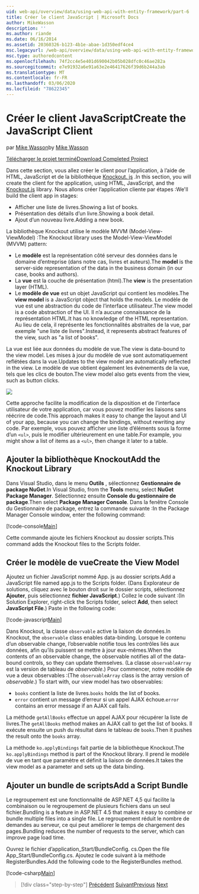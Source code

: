 ```yaml
---
uid: web-api/overview/data/using-web-api-with-entity-framework/part-6
title: Créer le client JavaScript | Microsoft Docs
author: MikeWasson
description: ''
ms.author: riande
ms.date: 06/16/2014
ms.assetid: 20360326-b123-4b1e-abae-1d350edf4ce4
msc.legacyurl: /web-api/overview/data/using-web-api-with-entity-framework/part-6
msc.type: authoredcontent
ms.openlocfilehash: 74f2cc4e5e401d690042b05b028dfc0c46ae282a
ms.sourcegitcommit: e7e91932a6e91a63e2e46417626f39d6b244a3ab
ms.translationtype: MT
ms.contentlocale: fr-FR
ms.lasthandoff: 03/06/2020
ms.locfileid: "78622345"
---
```

# <a name="create-the-javascript-client"></a><span data-ttu-id="4edc7-102">Créer le client JavaScript</span><span class="sxs-lookup"><span data-stu-id="4edc7-102">Create the JavaScript Client</span></span>

<span data-ttu-id="4edc7-103">par [Mike Wasson](https://github.com/MikeWasson)</span><span class="sxs-lookup"><span data-stu-id="4edc7-103">by [Mike Wasson](https://github.com/MikeWasson)</span></span>

[<span data-ttu-id="4edc7-104">Télécharger le projet terminé</span><span class="sxs-lookup"><span data-stu-id="4edc7-104">Download Completed Project</span></span>](https://github.com/MikeWasson/BookService)

<span data-ttu-id="4edc7-105">Dans cette section, vous allez créer le client pour l’application, à l’aide de HTML, JavaScript et de la bibliothèque [Knockout. js](http://knockoutjs.com/) .</span><span class="sxs-lookup"><span data-stu-id="4edc7-105">In this section, you will create the client for the application, using HTML, JavaScript, and the [Knockout.js](http://knockoutjs.com/) library.</span></span> <span data-ttu-id="4edc7-106">Nous allons créer l’application cliente par étapes :</span><span class="sxs-lookup"><span data-stu-id="4edc7-106">We'll build the client app in stages:</span></span>

- <span data-ttu-id="4edc7-107">Afficher une liste de livres.</span><span class="sxs-lookup"><span data-stu-id="4edc7-107">Showing a list of books.</span></span>
- <span data-ttu-id="4edc7-108">Présentation des détails d’un livre.</span><span class="sxs-lookup"><span data-stu-id="4edc7-108">Showing a book detail.</span></span>
- <span data-ttu-id="4edc7-109">Ajout d’un nouveau livre.</span><span class="sxs-lookup"><span data-stu-id="4edc7-109">Adding a new book.</span></span>

<span data-ttu-id="4edc7-110">La bibliothèque Knockout utilise le modèle MVVM (Model-View-ViewModel) :</span><span class="sxs-lookup"><span data-stu-id="4edc7-110">The Knockout library uses the Model-View-ViewModel (MVVM) pattern:</span></span>

- <span data-ttu-id="4edc7-111">Le **modèle** est la représentation côté serveur des données dans le domaine d’entreprise (dans notre cas, livres et auteurs).</span><span class="sxs-lookup"><span data-stu-id="4edc7-111">The **model** is the server-side representation of the data in the business domain (in our case, books and authors).</span></span>
- <span data-ttu-id="4edc7-112">La **vue** est la couche de présentation (html).</span><span class="sxs-lookup"><span data-stu-id="4edc7-112">The **view** is the presentation layer (HTML).</span></span>
- <span data-ttu-id="4edc7-113">Le **modèle de vue** est un objet JavaScript qui contient les modèles.</span><span class="sxs-lookup"><span data-stu-id="4edc7-113">The **view model** is a JavaScript object that holds the models.</span></span> <span data-ttu-id="4edc7-114">Le modèle de vue est une abstraction du code de l’interface utilisateur.</span><span class="sxs-lookup"><span data-stu-id="4edc7-114">The view model is a code abstraction of the UI.</span></span> <span data-ttu-id="4edc7-115">Il n’a aucune connaissance de la représentation HTML.</span><span class="sxs-lookup"><span data-stu-id="4edc7-115">It has no knowledge of the HTML representation.</span></span> <span data-ttu-id="4edc7-116">Au lieu de cela, il représente les fonctionnalités abstraites de la vue, par exemple &quot;une liste de livres&quot;.</span><span class="sxs-lookup"><span data-stu-id="4edc7-116">Instead, it represents abstract features of the view, such as &quot;a list of books&quot;.</span></span>

<span data-ttu-id="4edc7-117">La vue est liée aux données du modèle de vue.</span><span class="sxs-lookup"><span data-stu-id="4edc7-117">The view is data-bound to the view model.</span></span> <span data-ttu-id="4edc7-118">Les mises à jour du modèle de vue sont automatiquement reflétées dans la vue.</span><span class="sxs-lookup"><span data-stu-id="4edc7-118">Updates to the view model are automatically reflected in the view.</span></span> <span data-ttu-id="4edc7-119">Le modèle de vue obtient également les événements de la vue, tels que les clics de bouton.</span><span class="sxs-lookup"><span data-stu-id="4edc7-119">The view model also gets events from the view, such as button clicks.</span></span>

![](part-6/_static/image1.png)

<span data-ttu-id="4edc7-120">Cette approche facilite la modification de la disposition et de l’interface utilisateur de votre application, car vous pouvez modifier les liaisons sans réécrire de code.</span><span class="sxs-lookup"><span data-stu-id="4edc7-120">This approach makes it easy to change the layout and UI of your app, because you can change the bindings, without rewriting any code.</span></span> <span data-ttu-id="4edc7-121">Par exemple, vous pouvez afficher une liste d’éléments sous la forme d’un `<ul>`, puis le modifier ultérieurement en une table.</span><span class="sxs-lookup"><span data-stu-id="4edc7-121">For example, you might show a list of items as a `<ul>`, then change it later to a table.</span></span>

## <a name="add-the-knockout-library"></a><span data-ttu-id="4edc7-122">Ajouter la bibliothèque Knockout</span><span class="sxs-lookup"><span data-stu-id="4edc7-122">Add the Knockout Library</span></span>

<span data-ttu-id="4edc7-123">Dans Visual Studio, dans le menu **Outils** , sélectionnez **Gestionnaire de package NuGet**.</span><span class="sxs-lookup"><span data-stu-id="4edc7-123">In Visual Studio, from the **Tools** menu, select **NuGet Package Manager**.</span></span> <span data-ttu-id="4edc7-124">Sélectionnez ensuite **Console du gestionnaire de package**.</span><span class="sxs-lookup"><span data-stu-id="4edc7-124">Then select **Package Manager Console**.</span></span> <span data-ttu-id="4edc7-125">Dans la fenêtre Console du Gestionnaire de package, entrez la commande suivante :</span><span class="sxs-lookup"><span data-stu-id="4edc7-125">In the Package Manager Console window, enter the following command:</span></span>

[!code-console[Main](part-6/samples/sample1.cmd)]

<span data-ttu-id="4edc7-126">Cette commande ajoute les fichiers Knockout au dossier scripts.</span><span class="sxs-lookup"><span data-stu-id="4edc7-126">This command adds the Knockout files to the Scripts folder.</span></span>

## <a name="create-the-view-model"></a><span data-ttu-id="4edc7-127">Créer le modèle de vue</span><span class="sxs-lookup"><span data-stu-id="4edc7-127">Create the View Model</span></span>

<span data-ttu-id="4edc7-128">Ajoutez un fichier JavaScript nommé App. js au dossier scripts.</span><span class="sxs-lookup"><span data-stu-id="4edc7-128">Add a JavaScript file named app.js to the Scripts folder.</span></span> <span data-ttu-id="4edc7-129">(Dans Explorateur de solutions, cliquez avec le bouton droit sur le dossier scripts, sélectionnez **Ajouter**, puis sélectionnez **fichier JavaScript**.) Collez le code suivant :</span><span class="sxs-lookup"><span data-stu-id="4edc7-129">(In Solution Explorer, right-click the Scripts folder, select **Add**, then select **JavaScript File**.) Paste in the following code:</span></span>

[!code-javascript[Main](part-6/samples/sample2.js)]

<span data-ttu-id="4edc7-130">Dans Knockout, la classe `observable` active la liaison de données.</span><span class="sxs-lookup"><span data-stu-id="4edc7-130">In Knockout, the `observable` class enables data-binding.</span></span> <span data-ttu-id="4edc7-131">Lorsque le contenu d’un observable change, l’observable notifie tous les contrôles liés aux données, afin qu’ils puissent se mettre à jour eux-mêmes.</span><span class="sxs-lookup"><span data-stu-id="4edc7-131">When the contents of an observable change, the observable notifies all of the data-bound controls, so they can update themselves.</span></span> <span data-ttu-id="4edc7-132">(La classe `observableArray` est la version de tableau de *observable*.) Pour commencer, notre modèle de vue a deux observables :</span><span class="sxs-lookup"><span data-stu-id="4edc7-132">(The `observableArray` class is the array version of *observable*.) To start with, our view model has two observables:</span></span>

- <span data-ttu-id="4edc7-133">`books` contient la liste de livres.</span><span class="sxs-lookup"><span data-stu-id="4edc7-133">`books` holds the list of books.</span></span>
- <span data-ttu-id="4edc7-134">`error` contient un message d’erreur si un appel AJAX échoue.</span><span class="sxs-lookup"><span data-stu-id="4edc7-134">`error` contains an error message if an AJAX call fails.</span></span>

<span data-ttu-id="4edc7-135">La méthode `getAllBooks` effectue un appel AJAX pour récupérer la liste de livres.</span><span class="sxs-lookup"><span data-stu-id="4edc7-135">The `getAllBooks` method makes an AJAX call to get the list of books.</span></span> <span data-ttu-id="4edc7-136">Il exécute ensuite un push du résultat dans le tableau de `books`.</span><span class="sxs-lookup"><span data-stu-id="4edc7-136">Then it pushes the result onto the `books` array.</span></span>

<span data-ttu-id="4edc7-137">La méthode `ko.applyBindings` fait partie de la bibliothèque Knockout.</span><span class="sxs-lookup"><span data-stu-id="4edc7-137">The `ko.applyBindings` method is part of the Knockout library.</span></span> <span data-ttu-id="4edc7-138">Il prend le modèle de vue en tant que paramètre et définit la liaison de données.</span><span class="sxs-lookup"><span data-stu-id="4edc7-138">It takes the view model as a parameter and sets up the data binding.</span></span>

## <a name="add-a-script-bundle"></a><span data-ttu-id="4edc7-139">Ajouter un bundle de scripts</span><span class="sxs-lookup"><span data-stu-id="4edc7-139">Add a Script Bundle</span></span>

<span data-ttu-id="4edc7-140">Le regroupement est une fonctionnalité de ASP.NET 4,5 qui facilite la combinaison ou le regroupement de plusieurs fichiers dans un seul fichier.</span><span class="sxs-lookup"><span data-stu-id="4edc7-140">Bundling is a feature in ASP.NET 4.5 that makes it easy to combine or bundle multiple files into a single file.</span></span> <span data-ttu-id="4edc7-141">Le regroupement réduit le nombre de demandes au serveur, ce qui peut améliorer le temps de chargement des pages.</span><span class="sxs-lookup"><span data-stu-id="4edc7-141">Bundling reduces the number of requests to the server, which can improve page load time.</span></span>

<span data-ttu-id="4edc7-142">Ouvrez le fichier d’application\_Start/BundleConfig. cs.</span><span class="sxs-lookup"><span data-stu-id="4edc7-142">Open the file App\_Start/BundleConfig.cs.</span></span> <span data-ttu-id="4edc7-143">Ajoutez le code suivant à la méthode RegisterBundles.</span><span class="sxs-lookup"><span data-stu-id="4edc7-143">Add the following code to the RegisterBundles method.</span></span>

[!code-csharp[Main](part-6/samples/sample3.cs)]

> [!div class="step-by-step"]
> <span data-ttu-id="4edc7-144">[Précédent](part-5.md)
> [Suivant](part-7.md)</span><span class="sxs-lookup"><span data-stu-id="4edc7-144">[Previous](part-5.md)
[Next](part-7.md)</span></span>
